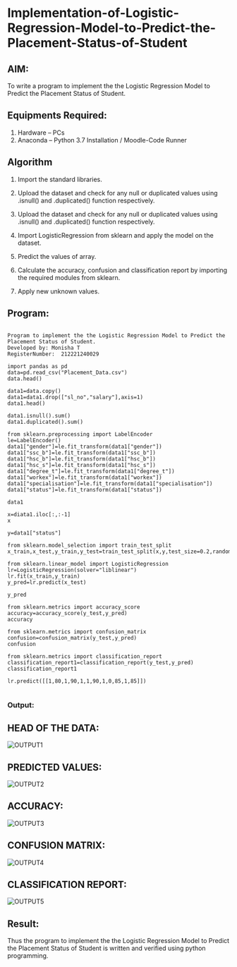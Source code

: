 # Implementation-of-Logistic-Regression-Model-to-Predict-the-Placement-Status-of-Student

## AIM:
To write a program to implement the the Logistic Regression Model to Predict the Placement Status of Student.

## Equipments Required:
1. Hardware – PCs
2. Anaconda – Python 3.7 Installation / Moodle-Code Runner

## Algorithm
1. Import the standard libraries.

2. Upload the dataset and check for any null or duplicated values using .isnull() and .duplicated() function respectively.

3. Upload the dataset and check for any null or duplicated values using .isnull() and .duplicated() function respectively.

4. Import LogisticRegression from sklearn and apply the model on the dataset.

5. Predict the values of array.

6. Calculate the accuracy, confusion and classification report by importing the required modules from sklearn.

7. Apply new unknown values.

## Program:
```

Program to implement the the Logistic Regression Model to Predict the Placement Status of Student.
Developed by: Monisha T
RegisterNumber:  212221240029

import pandas as pd
data=pd.read_csv("Placement_Data.csv")
data.head()

data1=data.copy()
data1=data1.drop(["sl_no","salary"],axis=1)
data1.head()

data1.isnull().sum()
data1.duplicated().sum()

from sklearn.preprocessing import LabelEncoder
le=LabelEncoder()
data1["gender"]=le.fit_transform(data1["gender"])
data1["ssc_b"]=le.fit_transform(data1["ssc_b"])
data1["hsc_b"]=le.fit_transform(data1["hsc_b"])
data1["hsc_s"]=le.fit_transform(data1["hsc_s"])
data1["degree_t"]=le.fit_transform(data1["degree_t"])
data1["workex"]=le.fit_transform(data1["workex"])
data1["specialisation"]=le.fit_transform(data1["specialisation"])
data1["status"]=le.fit_transform(data1["status"])

data1

x=diata1.iloc[:,:-1]
x

y=data1["status"]

from sklearn.model_selection import train_test_split
x_train,x_test,y_train,y_test=train_test_split(x,y,test_size=0.2,random_state=0)

from sklearn.linear_model import LogisticRegression
lr=LogisticRegression(solver="liblinear")
lr.fit(x_train,y_train)
y_pred=lr.predict(x_test)

y_pred

from sklearn.metrics import accuracy_score
accuracy=accuracy_score(y_test,y_pred)
accuracy

from sklearn.metrics import confusion_matrix
confusion=confusion_matrix(y_test,y_pred)
confusion

from sklearn.metrics import classification_report
classification_report1=classification_report(y_test,y_pred)
classification_report1

lr.predict([[1,80,1,90,1,1,90,1,0,85,1,85]])


```

### Output:

## HEAD OF THE DATA:

![OUTPUT1](https://user-images.githubusercontent.com/93427240/162576788-989e90ee-8127-4058-b543-f5994dfdcbb8.png)


## PREDICTED VALUES:

![OUTPUT2](https://user-images.githubusercontent.com/93427240/162576818-7d3d2e64-b087-4e8c-b57a-f37686429d84.png)


## ACCURACY:

![OUTPUT3](https://user-images.githubusercontent.com/93427240/162576829-34bbe153-1466-45ac-9086-c759e4eec41f.png)


## CONFUSION MATRIX:

![OUTPUT4](https://user-images.githubusercontent.com/93427240/162576861-86a14312-aacb-4d36-85a3-aeca60f56054.png)


## CLASSIFICATION REPORT:

![OUTPUT5](https://user-images.githubusercontent.com/93427240/162576889-7346bc85-4ecc-41b5-aac4-c6f8df109e53.png)



## Result:
Thus the program to implement the the Logistic Regression Model to Predict the Placement Status of Student is written and verified using python programming.
